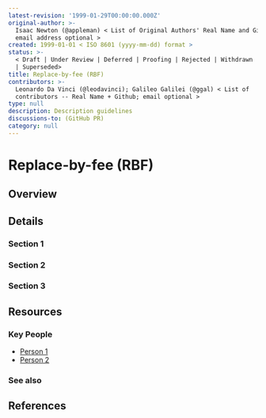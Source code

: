 ```yaml
---
latest-revision: '1999-01-29T00:00:00.000Z'
original-author: >-
  Isaac Newton (@appleman) < List of Original Authors' Real Name and Github;
  email address optional >
created: 1999-01-01 < ISO 8601 (yyyy-mm-dd) format >
status: >-
  < Draft | Under Review | Deferred | Proofing | Rejected | Withdrawn | Accepted
  | Superseded>
title: Replace-by-fee (RBF)
contributors: >-
  Leonardo Da Vinci (@leodavinci); Galileo Galilei (@ggal) < List of
  contributors -- Real Name + Github; email optional >
type: null
description: Description guidelines
discussions-to: (GitHub PR)
category: null
---
```


# Replace-by-fee \(RBF\)

## Overview

## Details

### Section 1

### Section 2

### Section 3

## Resources

### Key People

* [Person 1](replace-by-fee-rbf.md)
* [Person 2](replace-by-fee-rbf.md)

### See also

## References

